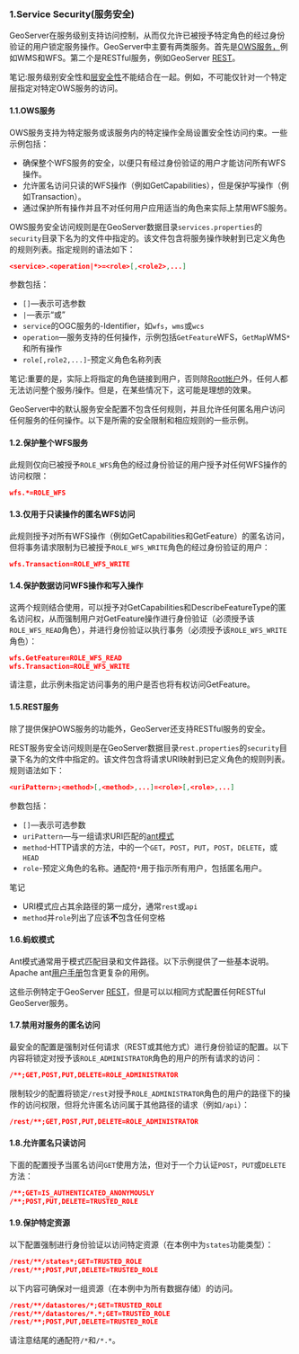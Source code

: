 ### 1.Service Security(服务安全)

 GeoServer在服务级别支持访问控制，从而仅允许已被授予特定角色的经过身份验证的用户锁定服务操作。GeoServer中主要有两类服务。首先是[OWS服务，](https://docs.geoserver.org/stable/en/user/services/index.html#services)例如WMS和WFS。第二个是RESTful服务，例如GeoServer [REST](https://docs.geoserver.org/stable/en/user/rest/index.html#rest)。 

笔记:服务级别安全性和[层安全性](https://docs.geoserver.org/stable/en/user/security/layer.html#security-layer)不能结合在一起。例如，不可能仅针对一个特定层指定对特定OWS服务的访问。

#### 1.1.OWS服务

OWS服务支持为特定服务或该服务内的特定操作全局设置安全性访问约束。一些示例包括：

- 确保整个WFS服务的安全，以便只有经过身份验证的用户才能访问所有WFS操作。
- 允许匿名访问只读的WFS操作（例如GetCapabilities），但是保护写操作（例如Transaction）。
- 通过保护所有操作并且不对任何用户应用适当的角色来实际上禁用WFS服务。

OWS服务安全访问规则是在GeoServer数据目录`services.properties`的`security`目录下名为的文件中指定的。该文件包含将服务操作映射到已定义角色的规则列表。指定规则的语法如下：

```json
<service>.<operation|*>=<role>[,<role2>,...]
```

参数包括：

- `[]`—表示可选参数
- `|`—表示“或”
- `service`的OGC服务的-Identifier，如`wfs`，`wms`或`wcs`
- `operation`—服务支持的任何操作，示例包括`GetFeature`WFS，`GetMap`WMS`*`和所有操作
- `role[,role2,...]`-预定义角色名称列表

笔记:重要的是，实际上将指定的角色链接到用户，否则除[Root帐户](https://docs.geoserver.org/stable/en/user/security/root.html#security-root)外，任何人都无法访问整个服务/操作。但是，在某些情况下，这可能是理想的效果。

 GeoServer中的默认服务安全配置不包含任何规则，并且允许任何匿名用户访问任何服务的任何操作。以下是所需的安全限制和相应规则的一些示例。 

#### 1.2.保护整个WFS服务

 此规则仅向已被授予`ROLE_WFS`角色的经过身份验证的用户授予对任何WFS操作的访问权限： 

```json
wfs.*=ROLE_WFS
```



#### 1.3.仅用于只读操作的匿名WFS访问

此规则授予对所有WFS操作（例如GetCapabilities和GetFeature）的匿名访问，但将事务请求限制为已被授予`ROLE_WFS_WRITE`角色的经过身份验证的用户：

```json
wfs.Transaction=ROLE_WFS_WRITE
```

#### 1.4.保护数据访问WFS操作和写入操作

 这两个规则结合使用，可以授予对GetCapabilities和DescribeFeatureType的匿名访问权，从而强制用户对GetFeature操作进行身份验证（必须授予该`ROLE_WFS_READ`角色），并进行身份验证以执行事务（必须授予该`ROLE_WFS_WRITE`角色）： 

```json
wfs.GetFeature=ROLE_WFS_READ
wfs.Transaction=ROLE_WFS_WRITE
```

 请注意，此示例未指定访问事务的用户是否也将有权访问GetFeature。 

#### 1.5.REST服务

除了提供保护OWS服务的功能外，GeoServer还支持RESTful服务的安全。

REST服务安全访问规则是在GeoServer数据目录`rest.properties`的`security`目录下名为的文件中指定的。该文件包含将请求URI映射到已定义角色的规则列表。规则语法如下：

```json
<uriPattern>;<method>[,<method>,...]=<role>[,<role>,...]
```

参数包括：

- `[]`—表示可选参数
- `uriPattern`—与一组请求URI匹配的[ant模式](https://docs.geoserver.org/stable/en/user/security/service.html#security-service-ant-patterns)
- `method`-HTTP请求的方法，中的一个`GET`，`POST`，`PUT`，`POST`，`DELETE`，或`HEAD`
- `role`-预定义角色的名称。通配符`*`用于指示所有用户，包括匿名用户。

笔记

- URI模式应占其余路径的第一成分，通常`rest`或`api`
- `method`并`role`列出了应该**不**包含任何空格

#### 1.6.蚂蚁模式

Ant模式通常用于模式匹配目录和文件路径。以下示例提供了一些基本说明。Apache ant[用户手册](http://ant.apache.org/manual/dirtasks.html)包含更复杂的用例。

这些示例特定于GeoServer [REST](https://docs.geoserver.org/stable/en/user/rest/index.html#rest)，但是可以以相同方式配置任何RESTful GeoServer服务。

#### 1.7.禁用对服务的匿名访问

 最安全的配置是强制对任何请求（REST或其他方式）进行身份验证的配置。以下内容将锁定对授予该`ROLE_ADMINISTRATOR`角色的用户的所有请求的访问： 

```json
/**;GET,POST,PUT,DELETE=ROLE_ADMINISTRATOR
```

 限制较少的配置将锁定`/rest`对授予`ROLE_ADMINISTRATOR`角色的用户的路径下的操作的访问权限，但将允许匿名访问属于其他路径的请求（例如`/api`）： 

```json
/rest/**;GET,POST,PUT,DELETE=ROLE_ADMINISTRATOR
```

#### 1.8.允许匿名只读访问

 下面的配置授予当匿名访问`GET`使用方法，但对于一个力认证`POST`，`PUT`或`DELETE`方法： 

```json
/**;GET=IS_AUTHENTICATED_ANONYMOUSLY
/**;POST,PUT,DELETE=TRUSTED_ROLE
```

#### 1.9.保护特定资源

以下配置强制进行身份验证以访问特定资源（在本例中为`states`功能类型）：

```json
/rest/**/states*;GET=TRUSTED_ROLE
/rest/**;POST,PUT,DELETE=TRUSTED_ROLE
```

以下内容可确保对一组资源（在本例中为所有数据存储）的访问。

```json
/rest/**/datastores/*;GET=TRUSTED_ROLE
/rest/**/datastores/*.*;GET=TRUSTED_ROLE
/rest/**;POST,PUT,DELETE=TRUSTED_ROLE
```

请注意结尾的通配符`/*`和`/*.*`。